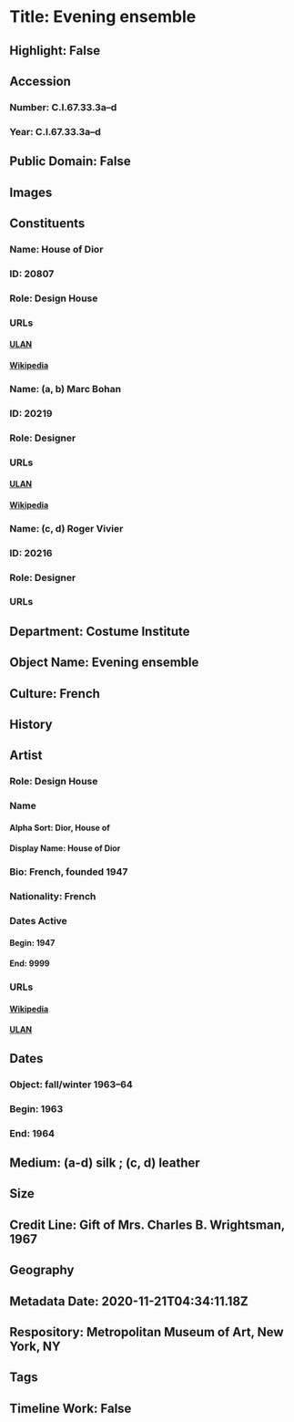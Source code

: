 # Title: Evening ensemble
## Highlight: False
## Accession
### Number: C.I.67.33.3a–d
### Year: C.I.67.33.3a–d
## Public Domain: False
## Images
## Constituents
### Name: House of Dior
### ID: 20807
### Role: Design House
### URLs
#### [ULAN](http://vocab.getty.edu/page/ulan/500331493)
#### [Wikipedia](https://www.wikidata.org/wiki/Q542767)
### Name: (a, b) Marc Bohan
### ID: 20219
### Role: Designer
### URLs
#### [ULAN](http://vocab.getty.edu/page/ulan/500071828)
#### [Wikipedia](https://www.wikidata.org/wiki/Q3287825)
### Name: (c, d) Roger Vivier
### ID: 20216
### Role: Designer
### URLs
## Department: Costume Institute
## Object Name: Evening ensemble
## Culture: French
## History
## Artist
### Role: Design House
### Name
#### Alpha Sort: Dior, House of
#### Display Name: House of Dior
### Bio: French, founded 1947
### Nationality: French
### Dates Active
#### Begin: 1947
#### End: 9999
### URLs
#### [Wikipedia](https://www.wikidata.org/wiki/Q542767)
#### [ULAN](http://vocab.getty.edu/page/ulan/500331493)
## Dates
### Object: fall/winter 1963–64
### Begin: 1963
### End: 1964
## Medium: (a-d) silk ; (c, d) leather
## Size
## Credit Line: Gift of Mrs. Charles B. Wrightsman, 1967
## Geography
## Metadata Date: 2020-11-21T04:34:11.18Z
## Respository: Metropolitan Museum of Art, New York, NY
## Tags
## Timeline Work: False